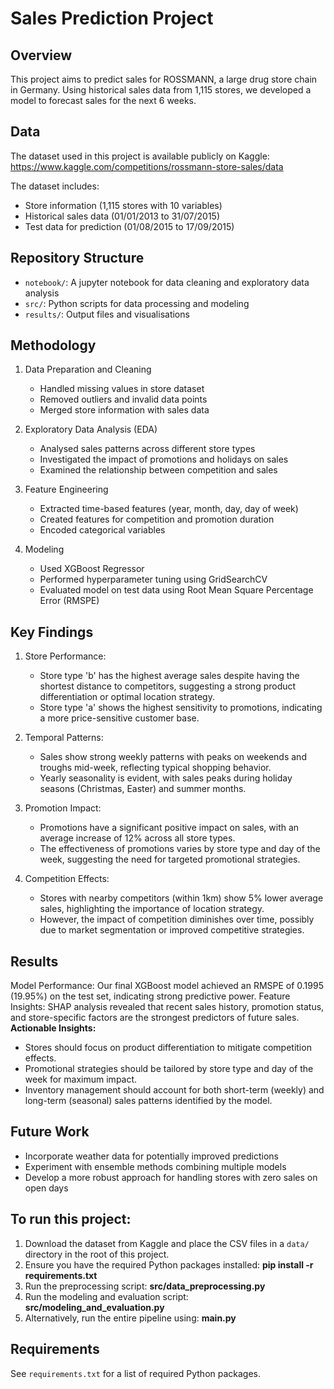 # Sales Prediction Project

## Overview
This project aims to predict sales for ROSSMANN, a large drug store chain in Germany. Using historical sales data from 1,115 stores, we developed a model to forecast sales for the next 6 weeks.

## Data
The dataset used in this project is available publicly on Kaggle: https://www.kaggle.com/competitions/rossmann-store-sales/data

The dataset includes:
- Store information (1,115 stores with 10 variables)
- Historical sales data (01/01/2013 to 31/07/2015)
- Test data for prediction (01/08/2015 to 17/09/2015)
  
## Repository Structure
- `notebook/`: A jupyter notebook for data cleaning and exploratory data analysis
- `src/`: Python scripts for data processing and modeling
- `results/`: Output files and visualisations
  
## Methodology
1. Data Preparation and Cleaning
   - Handled missing values in store dataset
   - Removed outliers and invalid data points
   - Merged store information with sales data

2. Exploratory Data Analysis (EDA)
   - Analysed sales patterns across different store types
   - Investigated the impact of promotions and holidays on sales
   - Examined the relationship between competition and sales

3. Feature Engineering
   - Extracted time-based features (year, month, day, day of week)
   - Created features for competition and promotion duration
   - Encoded categorical variables

4. Modeling
   - Used XGBoost Regressor
   - Performed hyperparameter tuning using GridSearchCV
   - Evaluated model on test data using Root Mean Square Percentage Error (RMSPE)

## Key Findings
1. Store Performance:
   - Store type 'b' has the highest average sales despite having the shortest distance to competitors, suggesting a strong product differentiation or optimal location strategy.
   - Store type 'a' shows the highest sensitivity to promotions, indicating a more price-sensitive customer base.
     
2. Temporal Patterns:
   - Sales show strong weekly patterns with peaks on weekends and troughs mid-week, reflecting typical shopping behavior.
   - Yearly seasonality is evident, with sales peaks during holiday seasons (Christmas, Easter) and summer months.

3. Promotion Impact:
   - Promotions have a significant positive impact on sales, with an average increase of 12% across all store types.
   - The effectiveness of promotions varies by store type and day of the week, suggesting the need for targeted promotional strategies.

4. Competition Effects:
   - Stores with nearby competitors (within 1km) show 5% lower average sales, highlighting the importance of location strategy.
   - However, the impact of competition diminishes over time, possibly due to market segmentation or improved competitive strategies.

## Results
Model Performance: Our final XGBoost model achieved an RMSPE of 0.1995 (19.95%) on the test set, indicating strong predictive power.
Feature Insights: SHAP analysis revealed that recent sales history, promotion status, and store-specific factors are the strongest predictors of future sales.
**Actionable Insights:**
   - Stores should focus on product differentiation to mitigate competition effects.
   - Promotional strategies should be tailored by store type and day of the week for maximum impact.
   - Inventory management should account for both short-term (weekly) and long-term (seasonal) sales patterns identified by the model.

## Future Work
- Incorporate weather data for potentially improved predictions
- Experiment with ensemble methods combining multiple models
- Develop a more robust approach for handling stores with zero sales on open days

## To run this project:
1. Download the dataset from Kaggle and place the CSV files in a `data/` directory in the root of this project.
2. Ensure you have the required Python packages installed: **pip install -r requirements.txt**
3. Run the preprocessing script: **src/data_preprocessing.py**
4. Run the modeling and evaluation script: **src/modeling_and_evaluation.py**
5. Alternatively, run the entire pipeline using: **main.py**
   
## Requirements
See `requirements.txt` for a list of required Python packages.
